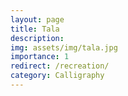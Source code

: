 ```yaml
---
layout: page
title: Tala
description: 
img: assets/img/tala.jpg
importance: 1
redirect: /recreation/
category: Calligraphy
---
```

